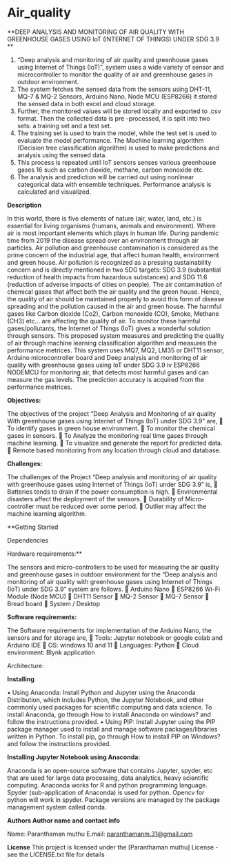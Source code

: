# Air_quality


**DEEP ANALYSIS AND MONITORING OF AIR QUALITY WITH GREENHOUSE GASES USING IoT (INTERNET OF THINGS) UNDER SDG 3.9
**

1.	“Deep analysis and monitoring of air quality and greenhouse gases using Internet of Things (IoT)”, system uses a wide variety of sensor and microcontroller to monitor the quality of air and greenhouse gases in outdoor environment. 
2.	The system fetches the sensed data from the sensors using DHT-11, MQ-7 & MQ-2 Sensors, Arduino Nano, Node MCU (ESP8266) it stored the sensed data in both excel and cloud storage. 
3.	Further, the monitored values will be stored locally and exported to .csv format. Then the collected data is pre -processed, it is split into two sets: a training set and a test set. 
4.	The training set is used to train the model, while the test set is used to evaluate the model performance. The Machine learning algorithm (Decision tree classification algorithm) is used to make predictions and analysis using the sensed data. 
5.	This process is repeated until IoT sensors senses various greenhouse gases 16 such as carbon dioxide, methane, carbon monoxide etc. 
6.	The analysis and prediction will be carried out using nonlinear categorical data with ensemble techniques. Performance analysis is calculated and visualized. 


**Description**

In this world, there is five elements of nature (air, water, land, etc.) is essential for living organisms (humans, animals and environment). Where air is most important elements which plays in human life. During pandemic time from 2019 the disease spread over an environment through air particles. Air pollution and greenhouse contamination is considered as the prime concern of the industrial age, that affect human health, environment and green house. Air pollution is recognized as a pressing sustainability concern and is directly mentioned in two SDG targets: SDG 3.9 (substantial reduction of health impacts from hazardous substances) and SDG 11.6 (reduction of adverse impacts of cities on people). The air contamination of chemical gases that affect both the air quality and the green house. Hence, the quality of air should be maintained properly to avoid this form of disease spreading and the pollution caused in the air and green house. The harmful gases like Carbon dioxide (Co2), Carbon monoxide (CO), Smoke, Methane (CH3) etc... are affecting the quality of air. To monitor these harmful gases/pollutants, the Internet of Things (IoT) gives a wonderful solution through sensors. This proposed system measures and predicting the quality of air through machine learning classification algorithm and measures the performance metrices. This system uses MQ7, MQ2, LM35 or DHT11 sensor, Arduino microcontroller board and Deep analysis and monitoring of air quality with greenhouse gases using IoT under SDG 3.9 iv ESP8266 NODEMCU for monitoring air, that detects most harmful gases and can measure the gas levels. The prediction accuracy is acquired from the performance metrices.

**Objectives:**

 The objectives of the project “Deep Analysis and Monitoring of air quality With greenhouse gases using Internet of Things (IoT) under SDG 3.9” are, 
 To identify gases in green house environment. 
 To monitor the chemical gases in sensors. 
 To Analyze the monitoring real time gases through machine learning. 
 To visualize and generate the report for predicted data. 
 Remote based monitoring from any location through cloud and database. 

**Challenges:**

 The challenges of the Project “Deep analysis and monitoring of air quality with greenhouse gases using Internet of Things (IoT) under SDG 3.9” is,
  Batteries tends to drain if the power consumption is high. 
 Environmental disasters affect the deployment of the sensors. 
 Durability of Micro-controller must be reduced over some period. 
 Outlier may affect the machine learning algorithm.


**Getting Started

Dependencies

Hardware requirements:**

 The sensors and micro-controllers to be used for measuring the air quality and greenhouse gases in outdoor environment for the “Deep analysis and monitoring of air quality with greenhouse gases using Internet of Things (IoT) under SDG 3.9” system are follows.
 Arduino Nano
 ESP8266 Wi-Fi Module (Node MCU) 
 DHT11 Sensor 
 MQ-2 Sensor 
 MQ-7 Sensor 
 Bread board 
 System / Desktop 

**Software requirements:**

 The Software requirements for implementation of the Arduino Nano, the sensors and for storage are, 
 Tools: Jupyter notebook or google colab and Arduino IDE 
 OS: windows 10 and 11 
 Languages: Python 
 Cloud environment: Blynk application

Architecture:
 
**Installing**

•	Using Anaconda:
Install Python and Jupyter using the Anaconda Distribution, which includes Python, the Jupyter Notebook, and other commonly used packages for scientific computing and data science. To install Anaconda, go through How to install Anaconda on windows? and follow the instructions provided.
•	Using PIP:
Install Jupyter using the PIP package manager used to install and manage software packages/libraries written in Python. To install pip, go through How to install PIP on Windows? and follow the instructions provided.

**Installing Jupyter Notebook using Anaconda:**

Anaconda is an open-source software that contains Jupyter, spyder, etc that are used for large data processing, data analytics, heavy scientific computing. Anaconda works for R and python programming language. Spyder (sub-application of Anaconda) is used for python. Opencv for python will work in spyder. Package versions are managed by the package management system called conda.

**Authors
Author name and contact info**

Name: Paranthaman muthu
E.mail: paranthamanm.31@gmail.com

**License**
This project is licensed under the [Paranthaman muthu] License - see the LICENSE.txt file for details

